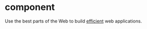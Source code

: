 # component

Use the best parts of the Web to build [efficient](https://github.com/bBlocks/sandbox/wiki/Intro) web applications.
